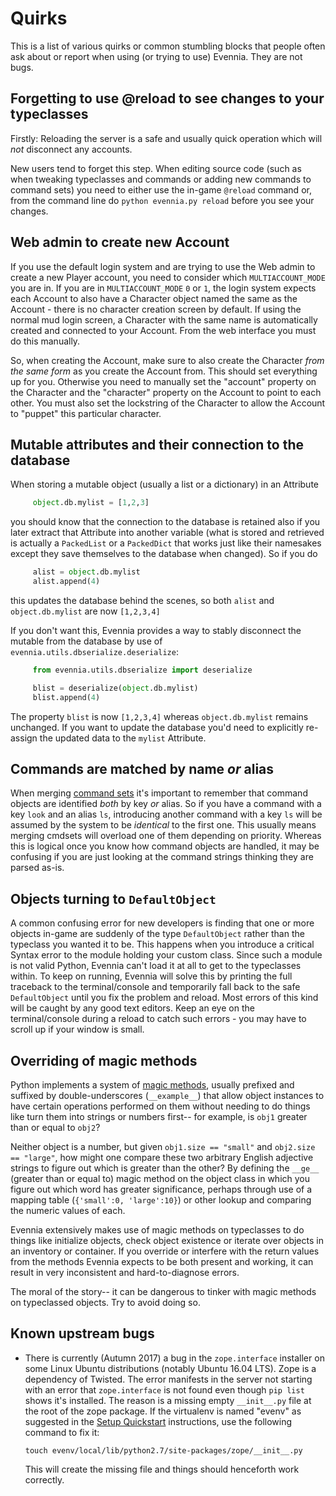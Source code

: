 # Quirks


This is a list of various quirks or common stumbling blocks that people often ask about or report
when using (or trying to use) Evennia. They are not bugs.

## Forgetting to use @reload to see changes to your typeclasses

Firstly: Reloading the server is a safe and usually quick operation which will *not* disconnect any
accounts.

New users tend to forget this step. When editing source code (such as when tweaking typeclasses and
commands or adding new commands to command sets) you need to either use the in-game `@reload`
command or, from the command line do `python evennia.py reload` before you see your changes.

## Web admin to create new Account

If you use the default login system and are trying to use the Web admin to create a new Player
account, you need to consider which `MULTIACCOUNT_MODE` you are in. If you are in
`MULTIACCOUNT_MODE` `0` or `1`, the login system expects each Account to also have a Character
object named the same as the Account - there is no character creation screen by default. If using
the normal mud login screen, a Character with the same name is automatically created and connected
to your Account. From the web interface you must do this manually.

So, when creating the Account, make sure to also create the Character *from the same form* as you
create the Account from. This should set everything up for you. Otherwise you need to manually set
the "account" property on the Character and the "character" property on the Account to point to each
other. You must also set the lockstring of the Character to allow the Account to "puppet" this
particular character.

## Mutable attributes and their connection to the database

When storing a mutable object (usually a list or a dictionary) in an Attribute

```python
     object.db.mylist = [1,2,3]
```

you should know that the connection to the database is retained also if you later extract that
Attribute into another variable (what is stored and retrieved is actually a `PackedList` or a
`PackedDict` that works just like their namesakes except they save themselves to the database when
changed). So if you do

```python
     alist = object.db.mylist
     alist.append(4)
```

this updates the database behind the scenes, so both `alist` and `object.db.mylist` are now
`[1,2,3,4]`

If you don't want this, Evennia provides a way to stably disconnect the mutable from the database by
use of `evennia.utils.dbserialize.deserialize`:

```python
     from evennia.utils.dbserialize import deserialize

     blist = deserialize(object.db.mylist)
     blist.append(4)
```

The property `blist` is now `[1,2,3,4]` whereas `object.db.mylist` remains unchanged. If you want to
update the database you'd need to explicitly re-assign the updated data to the `mylist` Attribute.

## Commands are matched by name *or* alias

When merging [command sets](../Components/Commands.md) it's important to remember that command objects are identified
*both* by key *or* alias. So if you have a command with a key `look` and an alias `ls`, introducing
another command with a key `ls` will be assumed by the system to be *identical* to the first one.
This usually means merging cmdsets will overload one of them depending on priority. Whereas this is
logical once you know how command objects are handled, it may be confusing if you are just looking
at the command strings thinking they are parsed as-is.

## Objects turning to `DefaultObject`

A common confusing error for new developers is finding that one or more objects in-game are suddenly
of the type `DefaultObject` rather than the typeclass you wanted it to be. This happens when you
introduce a critical Syntax error to the module holding your custom class. Since such a module is
not valid Python, Evennia can't load it at all to get to the typeclasses within. To keep on running,
Evennia will solve this by printing the full traceback to the terminal/console and temporarily fall
back to the safe `DefaultObject` until you fix the problem and reload. Most errors of this kind will
be caught by any good text editors. Keep an eye on the terminal/console during a reload to catch
such errors - you may have to scroll up if your window is small.

## Overriding of magic methods

Python implements a system of [magic
methods](https://docs.python.org/3/reference/datamodel.html#emulating-container-types), usually
prefixed and suffixed by double-underscores (`__example__`) that allow object instances to have
certain operations performed on them without needing to do things like turn them into strings or
numbers first-- for example, is `obj1` greater than or equal to `obj2`?

Neither object is a number, but given `obj1.size == "small"` and `obj2.size == "large"`, how might
one compare these two arbitrary English adjective strings to figure out which is greater than the
other? By defining the `__ge__` (greater than or equal to) magic method on the object class in which
you figure out which word has greater significance, perhaps through use of a mapping table
(`{'small':0, 'large':10}`) or other lookup and comparing the numeric values of each.

Evennia extensively makes use of magic methods on typeclasses to do things like initialize objects,
check object existence or iterate over objects in an inventory or container. If you override or
interfere with the return values from the methods Evennia expects to be both present and working, it
can result in very inconsistent and hard-to-diagnose errors.

The moral of the story-- it can be dangerous to tinker with magic methods on typeclassed objects.
Try to avoid doing so.

## Known upstream bugs

- There is currently (Autumn 2017) a bug in the `zope.interface` installer on some Linux Ubuntu
distributions (notably Ubuntu 16.04 LTS). Zope is a dependency of Twisted. The error manifests in
the server not starting with an error that `zope.interface` is not found even though `pip list`
shows it's installed. The reason is a missing empty `__init__.py` file at the root of the zope
package. If the virtualenv is named "evenv" as suggested in the [Setup Quickstart](../Setup/Setup-Quickstart.md)
instructions, use the following command to fix it:

    ```shell
    touch evenv/local/lib/python2.7/site-packages/zope/__init__.py
    ```

    This will create the missing file and things should henceforth work correctly.

